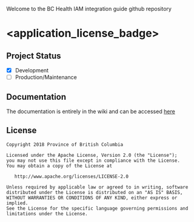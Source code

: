  Welcome to the  BC Health IAM integration guide github repository
# <application_license_badge>
<!--- [![License](https://img.shields.io/badge/License-Apache%202.0-blue.svg)](./LICENSE) --->

## Project Status
- [x] Development
- [ ] Production/Maintenance

## Documentation
The documentation is entirely in the wiki and can be accessed [here](https://github.com/bcgov/bcmoh-iam-integration-guide/wiki)


## License
<!--- Example below, modify accordingly --->
    Copyright 2018 Province of British Columbia

    Licensed under the Apache License, Version 2.0 (the "License");
    you may not use this file except in compliance with the License.
    You may obtain a copy of the License at

       http://www.apache.org/licenses/LICENSE-2.0

    Unless required by applicable law or agreed to in writing, software
    distributed under the License is distributed on an "AS IS" BASIS,
    WITHOUT WARRANTIES OR CONDITIONS OF ANY KIND, either express or implied.
    See the License for the specific language governing permissions and
    limitations under the License.
